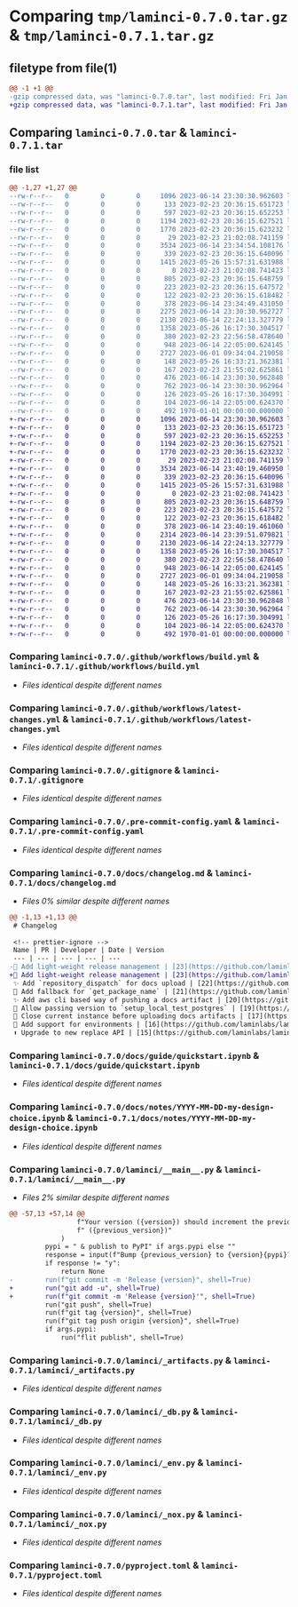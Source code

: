 # Comparing `tmp/laminci-0.7.0.tar.gz` & `tmp/laminci-0.7.1.tar.gz`

## filetype from file(1)

```diff
@@ -1 +1 @@
-gzip compressed data, was "laminci-0.7.0.tar", last modified: Fri Jan  1 00:00:00 2016, max compression
+gzip compressed data, was "laminci-0.7.1.tar", last modified: Fri Jan  1 00:00:00 2016, max compression
```

## Comparing `laminci-0.7.0.tar` & `laminci-0.7.1.tar`

### file list

```diff
@@ -1,27 +1,27 @@
--rw-r--r--   0        0        0     1096 2023-06-14 23:30:30.962603 laminci-0.7.0/.github/workflows/build.yml
--rw-r--r--   0        0        0      133 2023-02-23 20:36:15.651723 laminci-0.7.0/.github/workflows/latest-changes.jinja2
--rw-r--r--   0        0        0      597 2023-02-23 20:36:15.652253 laminci-0.7.0/.github/workflows/latest-changes.yml
--rw-r--r--   0        0        0     1194 2023-02-23 20:36:15.627521 laminci-0.7.0/.gitignore
--rw-r--r--   0        0        0     1770 2023-02-23 20:36:15.623232 laminci-0.7.0/.pre-commit-config.yaml
--rw-r--r--   0        0        0       29 2023-02-23 21:02:08.741159 laminci-0.7.0/README.md
--rw-r--r--   0        0        0     3534 2023-06-14 23:34:54.108176 laminci-0.7.0/docs/changelog.md
--rw-r--r--   0        0        0      339 2023-02-23 20:36:15.640096 laminci-0.7.0/docs/guide/index.md
--rw-r--r--   0        0        0     1415 2023-05-26 15:57:31.631988 laminci-0.7.0/docs/guide/quickstart.ipynb
--rw-r--r--   0        0        0        0 2023-02-23 21:02:08.741423 laminci-0.7.0/docs/index.md
--rw-r--r--   0        0        0      805 2023-02-23 20:36:15.648759 laminci-0.7.0/docs/notes/YYYY-MM-DD-my-design-choice.ipynb
--rw-r--r--   0        0        0      223 2023-02-23 20:36:15.647572 laminci-0.7.0/docs/notes/index.md
--rw-r--r--   0        0        0      122 2023-02-23 20:36:15.618482 laminci-0.7.0/lamin-project.yaml
--rw-r--r--   0        0        0      378 2023-06-14 23:34:49.431050 laminci-0.7.0/laminci/__init__.py
--rw-r--r--   0        0        0     2275 2023-06-14 23:30:30.962727 laminci-0.7.0/laminci/__main__.py
--rw-r--r--   0        0        0     2130 2023-06-14 22:24:13.327779 laminci-0.7.0/laminci/_artifacts.py
--rw-r--r--   0        0        0     1358 2023-05-26 16:17:30.304517 laminci-0.7.0/laminci/_db.py
--rw-r--r--   0        0        0      380 2023-02-23 22:56:58.478640 laminci-0.7.0/laminci/_docs.py
--rw-r--r--   0        0        0      948 2023-06-14 22:05:00.624145 laminci-0.7.0/laminci/_env.py
--rw-r--r--   0        0        0     2727 2023-06-01 09:34:04.219058 laminci-0.7.0/laminci/_nox.py
--rw-r--r--   0        0        0      148 2023-05-26 16:33:21.362381 laminci-0.7.0/laminci/db.py
--rw-r--r--   0        0        0      167 2023-02-23 21:55:02.625861 laminci-0.7.0/laminci/nox.py
--rw-r--r--   0        0        0      476 2023-06-14 23:30:30.962848 laminci-0.7.0/noxfile.py
--rw-r--r--   0        0        0      762 2023-06-14 23:30:30.962964 laminci-0.7.0/pyproject.toml
--rw-r--r--   0        0        0      126 2023-05-26 16:17:30.304991 laminci-0.7.0/tests/test_artifacts.py
--rw-r--r--   0        0        0      104 2023-06-14 22:05:00.624370 laminci-0.7.0/tests/test_package_name.py
--rw-r--r--   0        0        0      492 1970-01-01 00:00:00.000000 laminci-0.7.0/PKG-INFO
+-rw-r--r--   0        0        0     1096 2023-06-14 23:30:30.962603 laminci-0.7.1/.github/workflows/build.yml
+-rw-r--r--   0        0        0      133 2023-02-23 20:36:15.651723 laminci-0.7.1/.github/workflows/latest-changes.jinja2
+-rw-r--r--   0        0        0      597 2023-02-23 20:36:15.652253 laminci-0.7.1/.github/workflows/latest-changes.yml
+-rw-r--r--   0        0        0     1194 2023-02-23 20:36:15.627521 laminci-0.7.1/.gitignore
+-rw-r--r--   0        0        0     1770 2023-02-23 20:36:15.623232 laminci-0.7.1/.pre-commit-config.yaml
+-rw-r--r--   0        0        0       29 2023-02-23 21:02:08.741159 laminci-0.7.1/README.md
+-rw-r--r--   0        0        0     3534 2023-06-14 23:40:19.460950 laminci-0.7.1/docs/changelog.md
+-rw-r--r--   0        0        0      339 2023-02-23 20:36:15.640096 laminci-0.7.1/docs/guide/index.md
+-rw-r--r--   0        0        0     1415 2023-05-26 15:57:31.631988 laminci-0.7.1/docs/guide/quickstart.ipynb
+-rw-r--r--   0        0        0        0 2023-02-23 21:02:08.741423 laminci-0.7.1/docs/index.md
+-rw-r--r--   0        0        0      805 2023-02-23 20:36:15.648759 laminci-0.7.1/docs/notes/YYYY-MM-DD-my-design-choice.ipynb
+-rw-r--r--   0        0        0      223 2023-02-23 20:36:15.647572 laminci-0.7.1/docs/notes/index.md
+-rw-r--r--   0        0        0      122 2023-02-23 20:36:15.618482 laminci-0.7.1/lamin-project.yaml
+-rw-r--r--   0        0        0      378 2023-06-14 23:40:19.461060 laminci-0.7.1/laminci/__init__.py
+-rw-r--r--   0        0        0     2314 2023-06-14 23:39:51.079821 laminci-0.7.1/laminci/__main__.py
+-rw-r--r--   0        0        0     2130 2023-06-14 22:24:13.327779 laminci-0.7.1/laminci/_artifacts.py
+-rw-r--r--   0        0        0     1358 2023-05-26 16:17:30.304517 laminci-0.7.1/laminci/_db.py
+-rw-r--r--   0        0        0      380 2023-02-23 22:56:58.478640 laminci-0.7.1/laminci/_docs.py
+-rw-r--r--   0        0        0      948 2023-06-14 22:05:00.624145 laminci-0.7.1/laminci/_env.py
+-rw-r--r--   0        0        0     2727 2023-06-01 09:34:04.219058 laminci-0.7.1/laminci/_nox.py
+-rw-r--r--   0        0        0      148 2023-05-26 16:33:21.362381 laminci-0.7.1/laminci/db.py
+-rw-r--r--   0        0        0      167 2023-02-23 21:55:02.625861 laminci-0.7.1/laminci/nox.py
+-rw-r--r--   0        0        0      476 2023-06-14 23:30:30.962848 laminci-0.7.1/noxfile.py
+-rw-r--r--   0        0        0      762 2023-06-14 23:30:30.962964 laminci-0.7.1/pyproject.toml
+-rw-r--r--   0        0        0      126 2023-05-26 16:17:30.304991 laminci-0.7.1/tests/test_artifacts.py
+-rw-r--r--   0        0        0      104 2023-06-14 22:05:00.624370 laminci-0.7.1/tests/test_package_name.py
+-rw-r--r--   0        0        0      492 1970-01-01 00:00:00.000000 laminci-0.7.1/PKG-INFO
```

### Comparing `laminci-0.7.0/.github/workflows/build.yml` & `laminci-0.7.1/.github/workflows/build.yml`

 * *Files identical despite different names*

### Comparing `laminci-0.7.0/.github/workflows/latest-changes.yml` & `laminci-0.7.1/.github/workflows/latest-changes.yml`

 * *Files identical despite different names*

### Comparing `laminci-0.7.0/.gitignore` & `laminci-0.7.1/.gitignore`

 * *Files identical despite different names*

### Comparing `laminci-0.7.0/.pre-commit-config.yaml` & `laminci-0.7.1/.pre-commit-config.yaml`

 * *Files identical despite different names*

### Comparing `laminci-0.7.0/docs/changelog.md` & `laminci-0.7.1/docs/changelog.md`

 * *Files 0% similar despite different names*

```diff
@@ -1,13 +1,13 @@
 # Changelog
 
 <!-- prettier-ignore -->
 Name | PR | Developer | Date | Version
 --- | --- | --- | --- | ---
-🚸 Add light-weight release management | [23](https://github.com/laminlabs/laminci/pull/23) | [falexwolf](https://github.com/falexwolf) | 2023-06-14 | 0.7.0
+🚸 Add light-weight release management | [23](https://github.com/laminlabs/laminci/pull/23) | [falexwolf](https://github.com/falexwolf) | 2023-06-14 | 0.7.1
 ✨ Add `repository_dispatch` for docs upload | [22](https://github.com/laminlabs/laminci/pull/22) | [falexwolf](https://github.com/falexwolf) | 2023-06-14 | 0.6.8
 🚸 Add fallback for `get_package_name` | [21](https://github.com/laminlabs/laminci/pull/21) | [falexwolf](https://github.com/falexwolf) | 2023-06-14 | 0.6.7
 ✨ Add aws cli based way of pushing a docs artifact | [20](https://github.com/laminlabs/laminci/pull/20) | [falexwolf](https://github.com/falexwolf) | 2023-05-26 | 0.6.4
 🚸 Allow passing version to `setup_local_test_postgres` | [19](https://github.com/laminlabs/laminci/pull/19) | [falexwolf](https://github.com/falexwolf) | 2023-04-20 |
 🚸 Close current instance before uploading docs artifacts | [17](https://github.com/laminlabs/laminci/pull/17) | [falexwolf](https://github.com/falexwolf) | 2023-04-10 | 0.5.3
 🚸 Add support for environments | [16](https://github.com/laminlabs/laminci/pull/16) | [falexwolf](https://github.com/falexwolf) | 2023-04-10 | 0.5.1
 ⬆️ Upgrade to new replace API | [15](https://github.com/laminlabs/laminci/pull/15) | [falexwolf](https://github.com/falexwolf) | 2023-04-10 | 0.5.0
```

### Comparing `laminci-0.7.0/docs/guide/quickstart.ipynb` & `laminci-0.7.1/docs/guide/quickstart.ipynb`

 * *Files identical despite different names*

### Comparing `laminci-0.7.0/docs/notes/YYYY-MM-DD-my-design-choice.ipynb` & `laminci-0.7.1/docs/notes/YYYY-MM-DD-my-design-choice.ipynb`

 * *Files identical despite different names*

### Comparing `laminci-0.7.0/laminci/__main__.py` & `laminci-0.7.1/laminci/__main__.py`

 * *Files 2% similar despite different names*

```diff
@@ -57,13 +57,14 @@
                 f"Your version ({version}) should increment the previous version"
                 f" ({previous_version})"
             )
         pypi = " & publish to PyPI" if args.pypi else ""
         response = input(f"Bump {previous_version} to {version}{pypi}? (y/n)")
         if response != "y":
             return None
-        run(f"git commit -m 'Release {version}", shell=True)
+        run("git add -u", shell=True)
+        run(f"git commit -m 'Release {version}'", shell=True)
         run("git push", shell=True)
         run(f"git tag {version}", shell=True)
         run(f"git tag push origin {version}", shell=True)
         if args.pypi:
             run("flit publish", shell=True)
```

### Comparing `laminci-0.7.0/laminci/_artifacts.py` & `laminci-0.7.1/laminci/_artifacts.py`

 * *Files identical despite different names*

### Comparing `laminci-0.7.0/laminci/_db.py` & `laminci-0.7.1/laminci/_db.py`

 * *Files identical despite different names*

### Comparing `laminci-0.7.0/laminci/_env.py` & `laminci-0.7.1/laminci/_env.py`

 * *Files identical despite different names*

### Comparing `laminci-0.7.0/laminci/_nox.py` & `laminci-0.7.1/laminci/_nox.py`

 * *Files identical despite different names*

### Comparing `laminci-0.7.0/pyproject.toml` & `laminci-0.7.1/pyproject.toml`

 * *Files identical despite different names*

